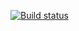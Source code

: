 [![Build status](https://ci.appveyor.com/api/projects/status/48tv4w5ghe58d9c6?svg=true)](https://ci.appveyor.com/project/BairB/2-2-selenide-hw)
